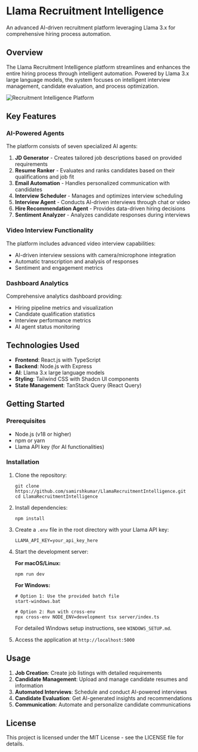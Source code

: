 # Llama Recruitment Intelligence

An advanced AI-driven recruitment platform leveraging Llama 3.x for comprehensive hiring process automation.

## Overview

The Llama Recruitment Intelligence platform streamlines and enhances the entire hiring process through intelligent automation. Powered by Llama 3.x large language models, the system focuses on intelligent interview management, candidate evaluation, and process optimization.

![Recruitment Intelligence Platform](https://cdn.pixabay.com/photo/2018/01/22/10/26/people-3097417_1280.jpg)

## Key Features

### AI-Powered Agents

The platform consists of seven specialized AI agents:

1. **JD Generator** - Creates tailored job descriptions based on provided requirements
2. **Resume Ranker** - Evaluates and ranks candidates based on their qualifications and job fit
3. **Email Automation** - Handles personalized communication with candidates
4. **Interview Scheduler** - Manages and optimizes interview scheduling
5. **Interview Agent** - Conducts AI-driven interviews through chat or video
6. **Hire Recommendation Agent** - Provides data-driven hiring decisions
7. **Sentiment Analyzer** - Analyzes candidate responses during interviews

### Video Interview Functionality

The platform includes advanced video interview capabilities:
- AI-driven interview sessions with camera/microphone integration
- Automatic transcription and analysis of responses
- Sentiment and engagement metrics

### Dashboard Analytics

Comprehensive analytics dashboard providing:
- Hiring pipeline metrics and visualization
- Candidate qualification statistics
- Interview performance metrics
- AI agent status monitoring

## Technologies Used

- **Frontend**: React.js with TypeScript
- **Backend**: Node.js with Express
- **AI**: Llama 3.x large language models
- **Styling**: Tailwind CSS with Shadcn UI components
- **State Management**: TanStack Query (React Query)

## Getting Started

### Prerequisites

- Node.js (v18 or higher)
- npm or yarn
- Llama API key (for AI functionalities)

### Installation

1. Clone the repository:
   ```
   git clone https://github.com/samirshkumar/LlamaRecruitmentIntelligence.git
   cd LlamaRecruitmentIntelligence
   ```

2. Install dependencies:
   ```
   npm install
   ```

3. Create a `.env` file in the root directory with your Llama API key:
   ```
   LLAMA_API_KEY=your_api_key_here
   ```

4. Start the development server:

   **For macOS/Linux:**
   ```
   npm run dev
   ```

   **For Windows:**
   ```
   # Option 1: Use the provided batch file
   start-windows.bat

   # Option 2: Run with cross-env
   npx cross-env NODE_ENV=development tsx server/index.ts
   ```
   
   For detailed Windows setup instructions, see `WINDOWS_SETUP.md`.

5. Access the application at `http://localhost:5000`

## Usage

1. **Job Creation**: Create job listings with detailed requirements
2. **Candidate Management**: Upload and manage candidate resumes and information
3. **Automated Interviews**: Schedule and conduct AI-powered interviews
4. **Candidate Evaluation**: Get AI-generated insights and recommendations
5. **Communication**: Automate and personalize candidate communications

## License

This project is licensed under the MIT License - see the LICENSE file for details.